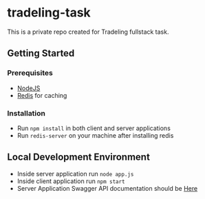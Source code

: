 # tradeling-task

This is a private repo created for Tradeling fullstack task.

## Getting Started

### Prerequisites

- [NodeJS](https://nodejs.org/en/)
- [Redis](https://redis.io/) for caching

### Installation

- Run `npm install` in both client and server applications
- Run `redis-server` on your machine after installing redis

## Local Development Environment

- Inside server application run `node app.js`
- Inside client application run `npm start`
- Server Application Swagger API documentation should be [Here](http://localhost:4242/swagger)
